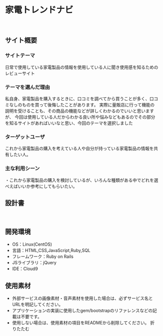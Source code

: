 # 家電トレンドナビ
​
## サイト概要
### サイトテーマ
日常で使用している家電製品の情報を使用している人に聞き使用感を知るためのレビューサイト
​
### テーマを選んだ理由
私自身、家電製品を購入するときに、口コミを調べてから買うことが多く、口コミなしのものを買って後悔したことがあります。
実際に量販店に行って機能の説明を受けることも、その商品の機能などが詳しくわかるのでいいと思いますが、
今回は使用している人だからわかる良い所や悩みなどもあるのでその部分を知るサイトがあればいいなと思い、今回のテーマを選択しました
​
### ターゲットユーザ
これから家電製品の購入を考えている人や自分が持っている家電製品の情報を共有したい人。
​
### 主な利用シーン

・これから家電製品の購入を検討しているが、いろんな種類がある中でどれを選べえばいいか参考にしてもらいたい。

## 設計書
<!--テーマを設定・提出する時点では不要です-->
​
## 開発環境
- OS：Linux(CentOS)
- 言語：HTML,CSS,JavaScript,Ruby,SQL
- フレームワーク：Ruby on Rails
- JSライブラリ：jQuery
- IDE：Cloud9
​
## 使用素材
- 外部サービスの画像素材・音声素材を使用した場合は、必ずサービス名とURLを明記してください。
- アプリケーションの実装に使用したgem/bootstrapのリファレンスなどの記載は不要です。
- 使用しない場合は、使用素材の項目をREADMEから削除してください。
折りたたむ